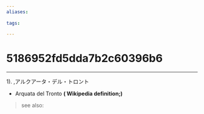 ```yaml
---
aliases:
    
tags:
    
---
```


# 5186952fd5dda7b2c60396b6
---
1).
,アルクアータ・デル・トロント

- Arquata del Tronto
**( Wikipedia definition;)**
> see also: 
            